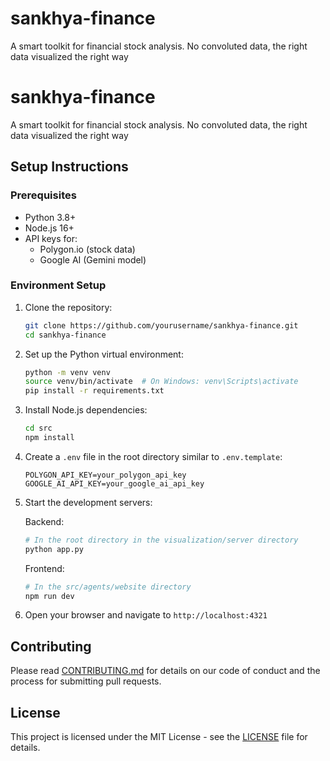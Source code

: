 # sankhya-finance
A smart toolkit for financial stock analysis. No convoluted data, the right data visualized the right way 
# sankhya-finance
A smart toolkit for financial stock analysis. No convoluted data, the right data visualized the right way 

## Setup Instructions

### Prerequisites
- Python 3.8+
- Node.js 16+
- API keys for:
  - Polygon.io (stock data)
  - Google AI (Gemini model)

### Environment Setup

1. Clone the repository:
   ```bash
   git clone https://github.com/yourusername/sankhya-finance.git
   cd sankhya-finance
   ```

2. Set up the Python virtual environment:
   ```bash
   python -m venv venv
   source venv/bin/activate  # On Windows: venv\Scripts\activate
   pip install -r requirements.txt
   ```

3. Install Node.js dependencies:
   ```bash
   cd src
   npm install
   ```

4. Create a `.env` file in the root directory similar to `.env.template`:
   ```
   POLYGON_API_KEY=your_polygon_api_key
   GOOGLE_AI_API_KEY=your_google_ai_api_key
   ```

5. Start the development servers:
   
   Backend:
   ```bash
   # In the root directory in the visualization/server directory
   python app.py
   ```

   Frontend:
   ```bash
   # In the src/agents/website directory
   npm run dev
   ```

6. Open your browser and navigate to `http://localhost:4321`

## Contributing

Please read [CONTRIBUTING.md](CONTRIBUTING.md) for details on our code of conduct and the process for submitting pull requests.

## License

This project is licensed under the MIT License - see the [LICENSE](LICENSE) file for details.

